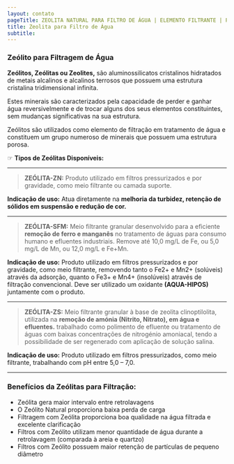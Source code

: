 ```yaml
---
layout: contato
pageTitle: ZEOLITA NATURAL PARA FILTRO DE ÁGUA | ELEMENTO FILTRANTE | PUREWATER EFLUENTES
title: Zeolita para Filtro de Água
subtitle: 
---
```


### **Zeólito para Filtragem de Água**

**Zeólitos, Zeólitas ou Zeolites,** são aluminossilicatos cristalinos hidratados de metais alcalinos e alcalinos terrosos que possuem uma estrutura cristalina tridimensional infinita.

Estes minerais são caracterizados pela capacidade de perder e ganhar água reversivelmente e de trocar alguns dos seus elementos constituintes, sem mudanças significativas na sua estrutura.

Zeólitos são utilizados como elemento de filtração em tratamento de água e constituem um grupo numeroso de minerais que possuem uma estrutura porosa.


&#9758; **Tipos de Zeólitas Disponíveis:**

     
<hr>
     
> **ZEÓLITA-ZN:** Produto utilizado em filtros pressurizados e por gravidade, como meio filtrante ou camada suporte. 

**Indicação de uso:** Atua diretamente na **melhoria da turbidez, retenção de sólidos em suspensão e redução de cor.**
<hr>

> **ZEÓLITA-SFM:** Meio filtrante granular desenvolvido para a eficiente **remoção de ferro e manganês** no tratamento de águas para consumo humano e efluentes industriais. Remove até 10,0 mg/L de Fe, ou 5,0 mg/L de Mn, ou 12,0 mg/L e Fe+Mn.

**Indicação de uso:** Produto utilizado em filtros pressurizados e por gravidade, como meio filtrante, removendo tanto o Fe2+ e Mn2+ (solúveis) através da adsorção, quanto o Fe3+ e Mn4+ (insolúveis) através de filtração convencional. Deve ser utilizado um oxidante **(AQUA-HIPOS)** juntamente com o produto. 
<hr>

> **ZEÓLITA-ZS:** Meio filtrante granular à base de zeolita clinoptilolita, utilizada na **remoção de amónia (Nitrito, Nitrato), em água e efluentes.** trabalhado como polimento de efluente ou tratamento de águas com baixas concentrações de nitrogénio amoniacal, tendo a possibilidade de ser regenerado com aplicação de solução salina.

**Indicação de uso:** Produto utilizado em filtros pressurizados, como meio filtrante, trabalhando com pH entre 5,0 – 7,0.
<hr>

### **Benefícios da Zeólitas para Filtração:**

+ Zeólita gera maior intervalo entre retrolavagens
+ O Zeólito Natural proporciona baixa perda de carga
+ Filtragem com Zeólita proporciona boa qualidade na água filtrada e excelente clarificação
+ Filtros com Zeólito utilizam menor quantidade de água durante a retrolavagem (comparada à areia e quartzo)
+ Filtros com Zeólito possuem maior retenção de partículas de pequeno diâmetro

 

